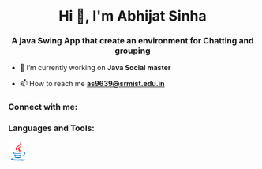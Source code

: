 <h1 align="center">Hi 👋, I'm Abhijat Sinha</h1>
<h3 align="center">A java Swing App that create an environment for Chatting and grouping</h3>

- 🔭 I’m currently working on **Java Social master**

- 📫 How to reach me **as9639@srmist.edu.in**

<h3 align="left">Connect with me:</h3>
<p align="left">
</p>

<h3 align="left">Languages and Tools:</h3>
<p align="left"> <a href="https://www.java.com" target="_blank" rel="noreferrer"> <img src="https://raw.githubusercontent.com/devicons/devicon/master/icons/java/java-original.svg" alt="java" width="40" height="40"/> </a> </p>

